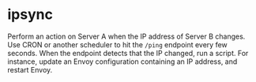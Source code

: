 # ipsync

Perform an action on Server A when the IP address of Server B changes. Use CRON or another scheduler to hit the `/ping` endpoint every few seconds. When the endpoint detects that the IP changed, run a script. For instance, update an Envoy configuration containing an IP address, and restart Envoy.

